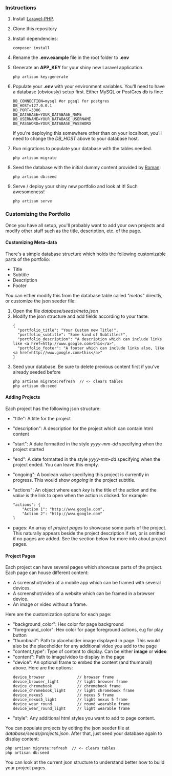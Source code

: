 ### Instructions

1. Install [Laravel-PHP](https://laravel.com/docs/5.7).

2. Clone this repository

3. Install dependencies:
    ```
    composer install
    ```
4. Rename the **.env.example** file in the root folder to **.env**
5. Generate an **APP_KEY** for your shiny new Laravel application.
    ```
    php artisan key:generate 
    ```
6. Populate your **.env** with your environment variables. You'll need to have a database (obviously) setup first. Either MySQL or PostGres db is fine:
    ```
    DB_CONNECTION=mysql #or pgsql for postgres
    DB_HOST=127.0.0.1
    DB_PORT=3306
    DB_DATABASE=YOUR_DATABASE_NAME
    DB_USERNAME=YOUR_DATABASE_USERNAME
    DB_PASSWORD=YOUR_DATABASE_PASSWORD
    ```
    
    If you're deploying this somewhere other than on your localhost, you'll need to change the *DB_HOST* above to your database host.

7. Run migrations to populate your database with the tables needed.

    ```
    php artisan migrate
    ```

8. Seed the database with the initial dummy content provided by [Roman](https://github.com/romannurik/portfolio):

    ```
    php artisan db:seed
    ```

9. Serve / deploy your shiny new portfolio and look at it! Such awesomeness!
    ```
    php artisan serve
    ```
    
    
### Customizing the Portfolio

Once you have all setup, you'll probably want to add your own projects and modify other stuff such 
as the title, description, etc. of the page. 

#### Customizing Meta-data

There's a simple database structure which holds the following customizable parts of the portfolio:
- Title
- Subtitle
- Description
- Footer

You can either modify this from the database table called *"metas"* directly, or customize the json seeder file:

1. Open the file *database/seeds/meta.json*
2. Modify the json structure and add fields according to your taste:
    ```
    {
      "portfolio_title": "Your Custom new Title!",
      "portfolio_subtitle": "Some kind of Subtitles!",
      "portfolio_description": "A description which can include links like <a href=http://www.google.com>this</a>",
      "portfolio_footer": "A footer which can include links also, like <a href=http://www.google.com>this</a>"
    }
    ```
3. Seed your database. Be sure to delete previous content first if you've already seeded before
    ```
    php artisan migrate:refresh  // <- clears tables
    php artisan db:seed
    ```
    

#### Adding Projects

Each project has the following json structure:

- "title": A title for the project
- "description": A description for the project which can contain html content
- "start": A date formatted in the style *yyyy-mm-dd* specifying when the project started
- "end": A date formatted in the style *yyyy-mm-dd* specifying when the project ended. You can leave this empty.
- "ongoing": A boolean value specifying this project is currently in progress. This would show *ongoing* in the project subtitle.
- "actions": An object where each *key* is the title of the action and the *value* is the link to open when the action is clicked. for example:
    ```
    "actions": {
        "Action 1": "http://www.google.com",
        "Action 2": "http://www.google.com"
    }
    ```
    
- pages: An array of *project pages* to showcase some parts of the project. This naturally appears beside the project description if set, 
or is omitted if no pages are added. See the section below for more info about project pages.

#### Project Pages

Each project can have several pages which showcase parts of the project. Each page can house different content:
- A screenshot/video of a mobile app which can be framed with several devices.
- A screenshot/video of a website which can be framed in a browser device.
- An image or video without a frame.

Here are the customization options for each page:
- "background_color": Hex color for page background
- "foreground_color": Hex color for page foreground actions, e.g for play button
- "thumbnail": Path to placeholder image displayed in page. This would also be the placeholder for any additional video you add to the page
- "content_type": Type of content to display. Can be either **image** or **video**
- "content": Path to image/video to display in the page
- "device": An optional frame to embed the content (and thumbnail) above. Here are the options:
    ```
    device_browser              // browser frame
    device_browser_light        // light browser frame
    device_chromebook           // chromebook frame
    device_chromebook_light     // light chromebook frame
    device_nexus5               // nexus 5 frame
    device_nexus5_light         // light nexus 5 frame
    device_wear_round           // round wearable frame
    device_wear_round_light     // light wearable frame
    
    ```
- "style": Any additional html styles you want to add to page content.

You can populate projects by editing the json seeder file at *database/seeds/projects.json*. After that, just seed your database again to 
display content:

    php artisan migrate:refresh  // <- clears tables
    php artisan db:seed


You can look at the current json structure to understand better how to build your project pages.
    
